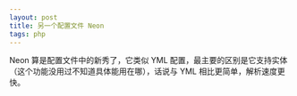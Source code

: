 ```yaml
---
layout: post
title: 另一个配置文件 Neon
tags: php
---
```

Neon 算是配置文件中的新秀了，它类似 YML 配置，最主要的区别是它支持实体（这个功能没用过不知道具体能用在哪），话说与 YML 相比更简单，解析速度更快。
<script src="https://gist.github.com/bobchengbin/b4a4f8f3821e57653cad.js"></script>
